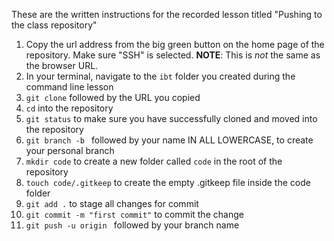 These are the written instructions for the recorded lesson titled "Pushing to the class repository"

1. Copy the url address from the big green button on the home page of the repository. Make sure "SSH" is selected. **NOTE**: This is _not_ the same as the browser URL.
1. In your terminal, navigate to the `ibt` folder you created during the command line lesson
1. `git clone` followed by the URL you copied
1. `cd` into the repository
1. `git status` to make sure you have successfully cloned and moved into the repository
1. `git branch -b ` followed by your name IN ALL LOWERCASE, to create your personal branch
1. `mkdir code` to create a new folder called `code` in the root of the repository
1. `touch code/.gitkeep` to create the empty .gitkeep file inside the code folder
1. `git add .` to stage all changes for commit
1. `git commit -m "first commit"` to commit the change
1. `git push -u origin ` followed by your branch name
